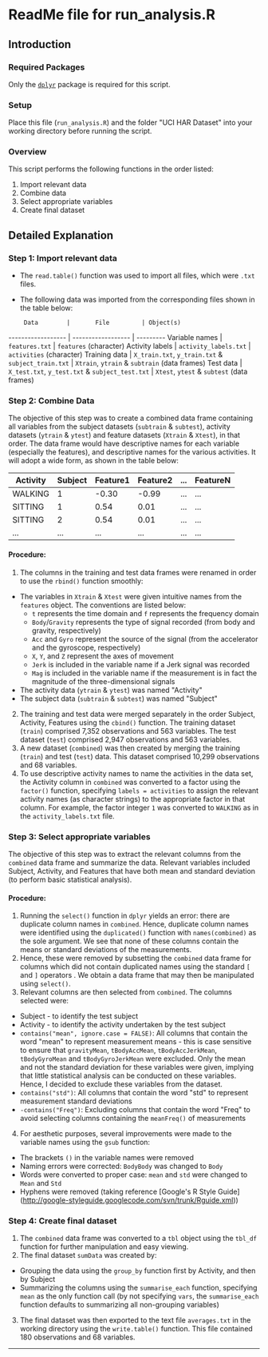 # ReadMe file for run_analysis.R

## Introduction

### Required Packages
Only the [```dplyr```](http://cran.r-project.org/web/packages/dplyr/index.html) package is required for this script.

### Setup
Place this file (```run_analysis.R```) and the folder "UCI HAR Dataset" into your working directory before running the script.

### Overview
This script performs the following functions in the order listed:
  
1. Import relevant data 
2. Combine data  
3. Select appropriate variables  
4. Create final dataset  

## Detailed Explanation

### Step 1: Import relevant data
* The ```read.table()``` function was used to import all files, which were ```.txt``` files.
* The following data was imported from the corresponding files shown in the table below:

       Data        |       File         | Object(s)
------------------ | ------------------ | ---------
Variable names     | ```features.txt``` | ```features``` (character)
Activity labels    | ```activity_labels.txt``` | ```activities``` (character)
Training data      | ```X_train.txt```, ```y_train.txt``` & ```subject_train.txt``` | ```Xtrain```, ```ytrain``` & ```subtrain``` (data frames)
Test data          | ```X_test.txt```, ```y_test.txt``` & ```subject_test.txt``` | ```Xtest```, ```ytest``` & ```subtest``` (data frames)

### Step 2: Combine Data  
The objective of this step was to create a combined data frame containing all variables from the subject datasets (```subtrain``` & ```subtest```), activity datasets (```ytrain``` & ```ytest```) and feature datasets (```Xtrain``` & ```Xtest```), in that order. The data frame would have descriptive names for each variable (especially the features), and descriptive names for the various activities. It will adopt a wide form, as shown in the table below:  

Activity  | Subject | Feature1  | Feature2  | ... | FeatureN  |
--------- | ------- | --------- | --------- | --- | --------- |
WALKING   | 1       | -0.30     | -0.99     | ... | ...       |
SITTING   | 1       | 0.54      | 0.01      | ... | ...       |
SITTING   | 2       | 0.54      | 0.01      | ... | ...       |
...       | ...     | ...       | ...       | ... | ...       |
  
#### Procedure:
1. The columns in the training and test data frames were renamed in order to use the ```rbind()``` function smoothly:
  + The variables in ```Xtrain``` & ```Xtest``` were given intuitive names from the ```features``` object. The conventions are listed below:
    + ```t``` represents the time domain and ```f``` represents the frequency domain
    + ```Body```/```Gravity``` represents the type of signal recorded (from body and gravity, respectively)
    + ```Acc``` and ```Gyro``` represent the source of the signal (from the accelerator and the gyroscope, respectively)
    + ```X```, ```Y```, and ```Z``` represent the axes of movement
    + ```Jerk``` is included in the variable name if a Jerk signal was recorded
    + ```Mag``` is included in the variable name if the measurement is in fact the magnitude of the three-dimensional signals
  + The activity data (```ytrain``` & ```ytest```) was named "Activity"
  + The subject data (```subtrain``` & ```subtest```) was named "Subject"
2. The training and test data were merged separately in the order Subject, Activity, Features using the ```cbind()``` function. The training dataset (```train```) comprised 7,352 observations and 563 variables. The test dataset (```test```) comprised 2,947 observations and 563 variables.
3. A new dataset (```combined```) was then created by merging the training (```train```) and test (```test```) data. This dataset comprised 10,299 observations and 68 variables.
4. To use descriptive activity names to name the activities in the data set, the Activity column in ```combined``` was converted to a factor using the ```factor()``` function, specifying ```labels = activities``` to assign the relevant activity names (as character strings) to the appropriate factor in that column. For example, the factor integer ```1``` was converted to ```WALKING``` as in the ```activity_labels.txt``` file.

### Step 3: Select appropriate variables  
The objective of this step was to extract the relevant columns from the ```combined``` data frame and summarize the data. Relevant variables included Subject, Activity, and Features that have both mean and standard deviation (to perform basic statistical analysis).  

#### Procedure:
1. Running the ```select()``` function in ```dplyr``` yields an error: there are duplicate column names in ```combined```. Hence, duplicate column names were identified using the ```duplicated()``` function with ```names(combined)``` as the sole argument. We see that none of these columns contain the means or standard deviations of the measurements.
2. Hence, these were removed by subsetting the ```combined``` data frame for columns which did not contain duplicated names using the standard ```[``` and ```]``` operators . We obtain a data frame that may then be manipulated using ```select()```.
3. Relevant columns are then selected from ```combined```. The columns selected were:
  * Subject - to identify the test subject
  * Activity - to identify the activity undertaken by the test subject
  * ```contains("mean", ignore.case = FALSE)```: All columns that contain the word "mean" to represent measurement means - this is case sensitive to ensure that ```gravityMean```, ```tBodyAccMean```, ```tBodyAccJerkMean```, ```tBodyGyroMean``` and ```tBodyGyroJerkMean``` were excluded. Only the mean and not the standard deviation for these variables were given, implying that little statistical analysis can be conducted on these variables. Hence, I decided to exclude these variables from the dataset.
  * ```contains("std")```: All columns that contain the word "std" to represent measurement standard deviations
  * ```-contains("Freq")```: Excluding columns that contain the word "Freq" to avoid selecting columns containing the ```meanFreq()``` of measurements
4. For aesthetic purposes, several improvements were made to the variable names using the ```gsub``` function:
  * The brackets ```()``` in the variable names were removed
  * Naming errors were corrected: ```BodyBody``` was changed to ```Body```
  * Words were converted to proper case: ```mean``` and ```std``` were changed to ```Mean``` and ```Std```
  * Hyphens were removed (taking reference [Google's R Style Guide] (http://google-styleguide.googlecode.com/svn/trunk/Rguide.xml))

### Step 4: Create final dataset
1. The ```combined``` data frame was converted to a ```tbl``` object using the ```tbl_df``` function for further manipulation and easy viewing.
2. The final dataset ```sumData``` was created by:
  + Grouping the data using the ```group_by``` function first by Activity, and then by Subject
  + Summarizing the columns using the ```summarise_each``` function, specifying ```mean``` as the only function call (by not specifying ```vars```, the ```summarise_each``` function defaults to summarizing all non-grouping variables)
3. The final dataset was then exported to the text file ```averages.txt``` in the working directory using the ```write.table()``` function. This file contained 180 observations and 68 variables.

***




